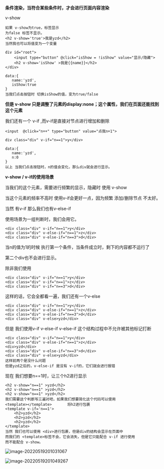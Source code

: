 **条件渲染，当符合某些条件时，才会进行页面内容渲染**

v-show

```vue
如果 v-show为true，标签显示
为false 标签不显示。
<h2 v-show='true'>我是yzd</h2>
当然我也可以将值变为一个变量
```

```
div id="root">
	<input type="button" @click="isShow = !isShow" value="显示/隐藏">
	<h2 v-show='isShow' >我是{{name}}</h2>
</div>

data:{
   name:'yzd',
   isShow:true
}
当我们点击按钮时 切换isShow的值，变为true/false
```

**但是 v-show 只是调整了元素的display:none；这个属性，我们在页面还能找到这个元素**

我们还有一个 v-if  ,而v-if是直接对节点进行增加和删除

```vue
<input  @click="n++" type="button" value="点我n+1">

div class="div" v-if="n==1">y</div>

data:{
   name:'yzd',
   n:0
}
以上 当我们点击按钮时，n的值会变化，那么div就会进行显示。
```

**v-show / v-if的使用场景**

当我们的这个元素，需要进行频繁的显示，隐藏时 使用 v-show

当这个元素的频率不高时 使用v-if会更好一点，因为频繁 添加/删除节点 不太好。



当然 有v-if 那么我们也有v-else-if

使用场景为一组判断时，我们会用它。

```
<div class="div" v-if="n==1">y</div>
<div class="div" v-else-if="n==1">z</div>
<div class="div" v-else-if="n==3">d</div>
```

当n的值为1的时候 执行第一个条件，当条件成立时，剩下的内容都不运行了

第二个div也不会进行显示。

除非我们使用

```vue
<div class="div" v-if="n==1">y</div>
<div class="div" v-if="n==1">z</div>
<div class="div" v-if="n==3">d</div>
```

这样的话，它会全都看一遍，我们还有一个v-else

```vue
<div class="div" v-if="n==1">y</div>
<div class="div" v-else-if="n==1">z</div>
<div class="div" v-else-if="n==3">d</div>
<div class="div" v-else>yzd</div>
```

但是 我们使用v-if 	v-else-if	v-else-if	这个结构过程中不允许被其他标记打断

```vue
<div class="div" v-if="n==1">y</div>
<div class="div" v-else-if="n==1">z</div>
<div>yzd</div>
<div class="div" v-else-if="n==3">d</div>
<div class="div" v-else>yzd</div>
这样前两个是没什么问题
但是yzd之后的，v-else-if 是没有 v-if的，它们就会进行报错
```



现在 我们想要n==1时，让三个h2进行显示

```vue
<h2 v-show="n==1" >yzd</h2>
<h2 v-show="n==1" >yzd</h2>
<h2 v-show="n==1" >yzd</h2>
我们需要这个判断写三遍对吧，如果我们想要简化这个代码可以使用
<template></template>		将h2进行包裹
<template v-if='n==1'>
	<h2>yzd</h2>
	<h2>yzd</h2>
	<h2>yzd</h2>
</template>
当然 我们也可以使用 <div>进行包裹，但是div的结构会显示在页面中
而我们的 <template>标签不会，它会消失，但是它只能配合 v-if 进行使用
而不能配合 v-show。
```

![image-20220519201031067](C:\Users\Administrator\AppData\Roaming\Typora\typora-user-images\image-20220519201031067.png)

![image-20220519201049267](C:\Users\Administrator\AppData\Roaming\Typora\typora-user-images\image-20220519201049267.png)